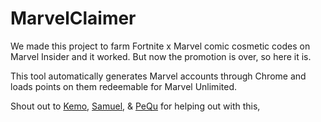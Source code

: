 # MarvelClaimer

We made this project to farm Fortnite x Marvel comic cosmetic codes on Marvel Insider and it worked. But now the promotion is over, so here it is.

This tool automatically generates Marvel accounts through Chrome and loads points on them redeemable for Marvel Unlimited.

Shout out to [Kemo](https://github.com/kem0x), [Samuel](https://github.com/samuelsiv), & [PeQu](https://github.com/PeQuLeaks) for helping out with this,
